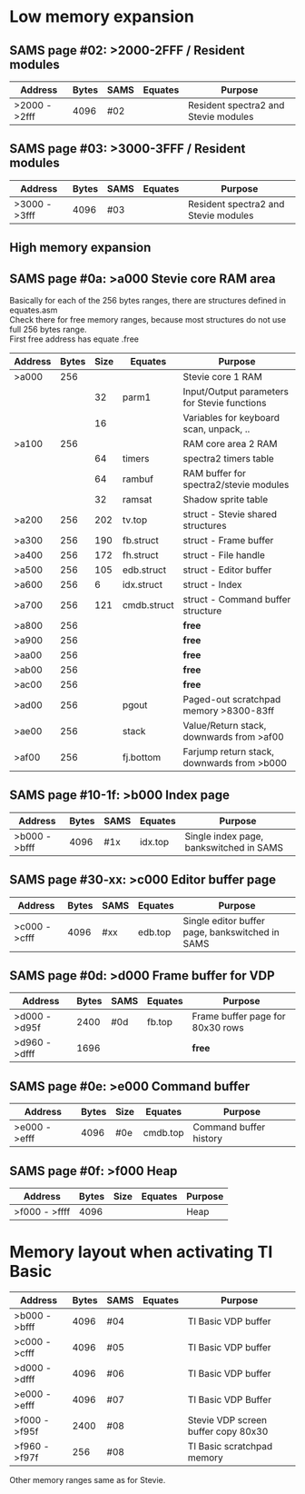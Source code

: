 # Low memory expansion

## SAMS page #02: >2000-2FFF / Resident modules

| Address       | Bytes | SAMS | Equates        | Purpose                                         | 
|---------------|-------|------|----------------|-------------------------------------------------|
| >2000 - >2fff | 4096  | #02  |                | Resident spectra2 and Stevie modules            |


## SAMS page #03: >3000-3FFF / Resident modules

| Address       | Bytes | SAMS | Equates        | Purpose                                         | 
|---------------|-------|------|----------------|-------------------------------------------------|
| >3000 - >3fff | 4096  | #03  |                | Resident spectra2 and Stevie modules            |



## High memory expansion

## SAMS page #0a: >a000  Stevie core RAM area

Basically for each of the 256 bytes ranges, there are structures defined in equates.asm  
Check there for free memory ranges, because most structures do not use full 256 bytes range.  
First free address has equate <struct>.free

| Address       | Bytes | Size | Equates        | Purpose                                         | 
|---------------|-------|------|----------------|-------------------------------------------------|
| >a000         |  256  |      |                | Stevie core 1 RAM                               |
|               |       |   32 | parm1          |   Input/Output parameters for Stevie functions  |
|               |       |   16 |                |   Variables for keyboard scan, unpack, ..       | 
| >a100         |  256  |      |                | RAM core area 2 RAM                             |
|               |       |   64 | timers         |   spectra2 timers table                         | 
|               |       |   64 | rambuf         |   RAM buffer for spectra2/stevie modules        | 
|               |       |   32 | ramsat         |   Shadow sprite table                           | 
| >a200         |  256  |  202 | tv.top         | struct - Stevie shared structures               |
| >a300         |  256  |  190 | fb.struct      | struct - Frame buffer                           |
| >a400         |  256  |  172 | fh.struct      | struct - File handle                            |
| >a500         |  256  |  105 | edb.struct     | struct - Editor buffer                          |
| >a600         |  256  |    6 | idx.struct     | struct - Index                                  |
| >a700         |  256  |  121 | cmdb.struct    | struct - Command buffer structure               |
| >a800         |  256  |      |                | **free**                                        |
| >a900         |  256  |      |                | **free**                                        |
| >aa00         |  256  |      |                | **free**                                        |
| >ab00         |  256  |      |                | **free**                                        |
| >ac00         |  256  |      |                | **free**                                        |
| >ad00         |  256  |      | pgout          | Paged-out scratchpad memory >8300-83ff          |
| >ae00         |  256  |      | stack          | Value/Return stack, downwards from >af00        |
| >af00         |  256  |      | fj.bottom      | Farjump return stack, downwards from >b000      |


## SAMS page #10-1f: >b000  Index page

| Address       | Bytes | SAMS | Equates        | Purpose                                         | 
|---------------|-------|------|----------------|-------------------------------------------------|
| >b000 - >bfff | 4096  |  #1x | idx.top        | Single index page, bankswitched in SAMS         |


## SAMS page #30-xx: >c000  Editor buffer page

| Address       | Bytes | SAMS | Equates        | Purpose                                         | 
|---------------|-------|------|----------------|-------------------------------------------------|
| >c000 - >cfff | 4096  |  #xx | edb.top        | Single editor buffer page, bankswitched in SAMS |


## SAMS page #0d: >d000  Frame buffer for VDP

| Address       | Bytes | SAMS | Equates        | Purpose                                         | 
|---------------|-------|------|----------------|-------------------------------------------------|
| >d000 - >d95f | 2400  |  #0d | fb.top         | Frame buffer page for 80x30 rows                |
| >d960 - >dfff | 1696  |      |                | **free**                                        |


## SAMS page #0e: >e000  Command buffer

| Address       | Bytes | Size | Equates        | Purpose                                         | 
|---------------|-------|------|----------------|-------------------------------------------------|
| >e000 - >efff | 4096  |  #0e | cmdb.top       | Command buffer history                          |


## SAMS page #0f: >f000  Heap

| Address       | Bytes | Size | Equates        | Purpose                                         | 
|---------------|-------|------|----------------|-------------------------------------------------|
| >f000 - >ffff | 4096  |      |                | Heap                                            |



# Memory layout when activating TI Basic

| Address       | Bytes | SAMS | Equates        | Purpose                                         | 
|---------------|-------|------|----------------|-------------------------------------------------|
| >b000 - >bfff | 4096  |  #04 |                | TI Basic VDP buffer                             |
| >c000 - >cfff | 4096  |  #05 |                | TI Basic VDP buffer                             |
| >d000 - >dfff | 4096  |  #06 |                | TI Basic VDP buffer                             |
| >e000 - >efff | 4096  |  #07 |                | TI Basic VDP Buffer                             |
| >f000 - >f95f | 2400  |  #08 |                | Stevie VDP screen buffer copy 80x30             |
| >f960 - >f97f |  256  |  #08 |                | TI Basic scratchpad memory                      |

Other memory ranges same as for Stevie.